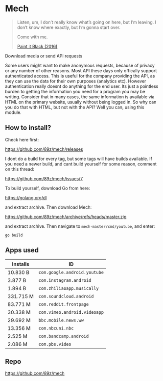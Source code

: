 # Mech

> Listen, um, I don’t really know what’s going on here, but I’m leaving. I
> don’t know where exactly, but I’m gonna start over.
>
> Come with me.
>
> [Paint it Black (2016)][1]

Download media or send API requests

Some users might want to make anonymous requests, because of privacy or any
number of other reasons. Most API these days only offically support
authenticated access. This is useful for the company providing the API, as they
can use the data for their own purposes (analytics etc). However authentication
really doesnt do anything for the end user. Its just a pointless burden to
getting the information you need for a program you may be writing. Consider
that in many cases, the same information is available via HTML on the primary
website, usually without being logged in. So why can you do that with HTML, but
not with the API? Well you can, using this module.

## How to install?

Check here first:

https://github.com/89z/mech/releases

I dont do a build for every tag, but some tags will have builds available. If
you need a newer build, and cant build yourself for some reason, comment on this
thread:

https://github.com/89z/mech/issues/7

To build yourself, download Go from here:

https://golang.org/dl

and extract archive. Then download Mech:

https://github.com/89z/mech/archive/refs/heads/master.zip

and extract archive. Then navigate to `mech-master/cmd/youtube`, and enter:

~~~
go build
~~~

## Apps used

Installs  | ID
----------|-----------------------------
10.830 B  | `com.google.android.youtube`
3.877 B   | `com.instagram.android`
1.894 B   | `com.zhiliaoapp.musically`
331.715 M | `com.soundcloud.android`
83.771 M  | `com.reddit.frontpage`
30.338 M  | `com.vimeo.android.videoapp`
29.692 M  | `bbc.mobile.news.ww`
13.356 M  | `com.nbcuni.nbc`
2.525 M   | `com.bandcamp.android`
2.086 M   | `com.pbs.video`

## Repo

https://github.com/89z/mech

[1]://f002.backblazeb2.com/file/ql8mlh/Paint.It.Black.2016.mp4

